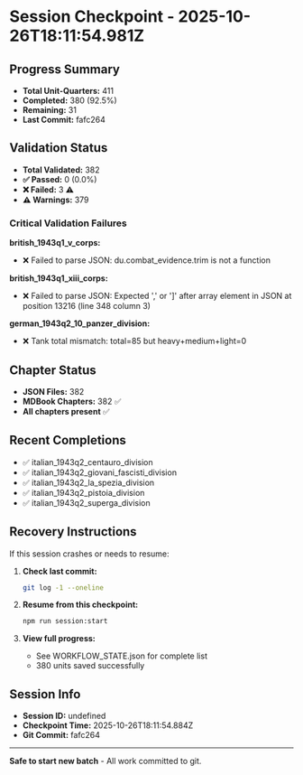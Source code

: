 # Session Checkpoint - 2025-10-26T18:11:54.981Z

## Progress Summary

- **Total Unit-Quarters:** 411
- **Completed:** 380 (92.5%)
- **Remaining:** 31
- **Last Commit:** fafc264

## Validation Status

- **Total Validated:** 382
- **✅ Passed:** 0 (0.0%)
- **❌ Failed:** 3 ⚠️
- **⚠️ Warnings:** 379

### Critical Validation Failures

**british_1943q1_v_corps:**
  - ❌ Failed to parse JSON: du.combat_evidence.trim is not a function

**british_1943q1_xiii_corps:**
  - ❌ Failed to parse JSON: Expected ',' or ']' after array element in JSON at position 13216 (line 348 column 3)

**german_1943q2_10_panzer_division:**
  - ❌ Tank total mismatch: total=85 but heavy+medium+light=0

## Chapter Status

- **JSON Files:** 382
- **MDBook Chapters:** 382 ✅
- **All chapters present** ✅

## Recent Completions

- ✅ italian_1943q2_centauro_division
- ✅ italian_1943q2_giovani_fascisti_division
- ✅ italian_1943q2_la_spezia_division
- ✅ italian_1943q2_pistoia_division
- ✅ italian_1943q2_superga_division

## Recovery Instructions

If this session crashes or needs to resume:

1. **Check last commit:**
   ```bash
   git log -1 --oneline
   ```

2. **Resume from this checkpoint:**
   ```bash
   npm run session:start
   ```

3. **View full progress:**
   - See WORKFLOW_STATE.json for complete list
   - 380 units saved successfully

## Session Info

- **Session ID:** undefined
- **Checkpoint Time:** 2025-10-26T18:11:54.884Z
- **Git Commit:** fafc264

---

**Safe to start new batch** - All work committed to git.
